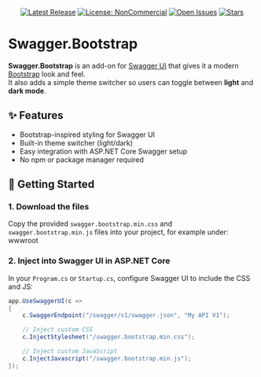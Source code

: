 <div align="center">

[![Latest Release](https://img.shields.io/github/v/release/nhave/Swagger.Bootstrap?style=for-the-badge)](https://github.com/nhave/Swagger.Bootstrap/releases)
[![License: NonCommercial](https://img.shields.io/badge/License-NonCommercial-orange?style=for-the-badge)](https://github.com/nhave/Swagger.Bootstrap/blob/main/LICENSE)
[![Open Issues](https://img.shields.io/github/issues/nhave/Swagger.Bootstrap?style=for-the-badge)](https://github.com/nhave/Swagger.Bootstrap/issues)
[![Stars](https://img.shields.io/github/stars/nhave/Swagger.Bootstrap?style=for-the-badge)](https://github.com/nhave/Swagger.Bootstrap/stargazers)

</div>

# Swagger.Bootstrap

**Swagger.Bootstrap** is an add-on for [Swagger UI](https://swagger.io/tools/swagger-ui/) that gives it a modern [Bootstrap](https://getbootstrap.com/) look and feel.  
It also adds a simple theme switcher so users can toggle between **light** and **dark mode**.

## ✨ Features
- Bootstrap-inspired styling for Swagger UI
- Built-in theme switcher (light/dark)
- Easy integration with ASP.NET Core Swagger setup
- No npm or package manager required

## 📂 Getting Started

### 1. Download the files
Copy the provided `swagger.bootstrap.min.css` and `swagger.bootstrap.min.js` files into your project, for example under:
wwwroot


### 2. Inject into Swagger UI in ASP.NET Core

In your `Program.cs` or `Startup.cs`, configure Swagger UI to include the CSS and JS:

```csharp
app.UseSwaggerUI(c =>
{
    c.SwaggerEndpoint("/swagger/v1/swagger.json", "My API V1");

    // Inject custom CSS
    c.InjectStylesheet("/swagger.bootstrap.min.css");

    // Inject custom JavaScript
    c.InjectJavascript("/swagger.bootstrap.min.js");
});